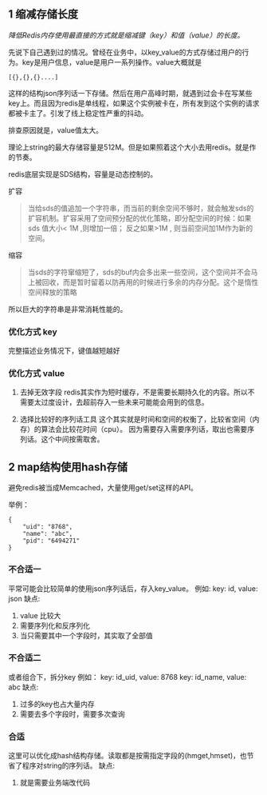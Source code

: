 ## 1 缩减存储长度

*降低Redis内存使用最直接的方式就是缩减键（key）和值（value）的长度。*

先说下自己遇到过的情况。曾经在业务中，以key_value的方式存储过用户的行为。key是用户信息，value是用户一系列操作。value大概就是

```
[{},{},{}....]
```
这样的结构json序列话一下存储。然后在用户高峰时期，就遇到过会卡在写某些key上。而且因为redis是单线程，如果这个实例被卡在，所有发到这个实例的请求都被卡主了。引发了线上稳定性严重的抖动。

排查原因就是，value值太大。

理论上string的最大存储容量是512M。但是如果照着这个大小去用redis。就是作的节奏。

redis底层实现是SDS结构，容量是动态控制的。

扩容
> 当给sds的值追加一个字符串，而当前的剩余空间不够时，就会触发sds的扩容机制。扩容采用了空间预分配的优化策略，即分配空间的时候：如果sds 值大小< 1M ,则增加一倍； 反之如果>1M , 则当前空间加1M作为新的空间。

缩容
> 当sds的字符窜缩短了，sds的buf内会多出来一些空间，这个空间并不会马上被回收，而是暂时留着以防再用的时候进行多余的内存分配。这个是惰性空间释放的策略

所以巨大的字符串是非常消耗性能的。

### 优化方式 key
完整描述业务情况下，键值越短越好

### 优化方式 value
1. 去掉无效字段
	redis其实作为短时缓存，不是需要长期持久化的内容。所以不需要太过度设计，去超前存入一些未来可能能会用到的信息。

2. 选择比较好的序列话工具
	这个其实就是时间和空间的权衡了，比较省空间（内存）的算法会比较花时间（cpu）。
	因为需要存入需要序列话，取出也需要序列话。这个中间按需取舍。

## 2 map结构使用hash存储

避免redis被当成Memcached，大量使用get/set这样的API。

举例：
```
{
    "uid": "8768",
    "name": "abc",
    "pid": "6494271"
}
```
### 不合适一
平常可能会比较简单的使用json序列话后，存入key_value。
例如: 
key: id, value: json
缺点: 
1. value 比较大
2. 需要序列化和反序列化
3. 当只需要其中一个字段时，其实取了全部值

### 不合适二
或者组合下，拆分key
例如：
key: id_uid,  value: 8768
key: id_name, value: abc
缺点:
1. 过多的key也占大量内存
2. 需要去多个字段时，需要多次查询

### 合适
这里可以优化成hash结构存储。读取都是按需指定字段的(hmget,hmset)，也节省了程序对string的序列话。
缺点:
1. 就是需要业务端改代码

